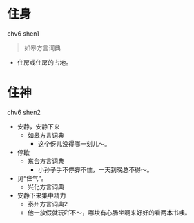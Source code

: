 # 住身
chv6 shen1
> 如皋方言词典
- 住房或住房的占地。

# 住神
chv6 shen2
+ 安静，安静下来
  * 如皋方言词典
    - 这个伢儿没得哪一刻儿～。
+ 停歇
  * 东台方言词典
    - 小孙子手不停脚不住，一天到晚总不得～。
+ 见“住气”。
  * 兴化方言词典
+ 安静下来集中精力
  * 泰州方言词典2
  - 他一放假就玩吖不～，哪块有心肠坐啊来好好的看两本书噢。
